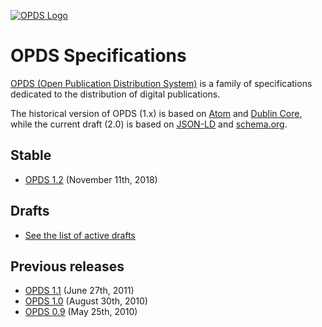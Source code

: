 [![OPDS Logo](https://opds.io/img/logo.png)](https://opds.io)

# OPDS Specifications

[OPDS (Open Publication Distribution System)](https://opds.io) is a family of specifications dedicated to the distribution of digital publications.

The historical version of OPDS (1.x) is based on [Atom](https://tools.ietf.org/html/rfc4287) and [Dublin Core](http://dublincore.org/specifications/), while the current draft (2.0) is based on [JSON-LD](https://www.w3.org/TR/json-ld/) and [schema.org](https://schema.org).

## Stable

- [OPDS 1.2](opds-1.2) (November 11th, 2018)

## Drafts

- [See the list of active drafts](https://drafts.opds.io)

## Previous releases

- [OPDS 1.1](opds-1.1.html) (June 27th, 2011)
- [OPDS 1.0](opds-1.0.html) (August 30th, 2010)
- [OPDS 0.9](opds-0.9.html) (May 25th, 2010)
